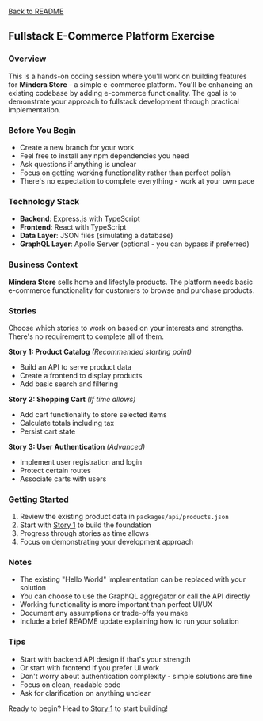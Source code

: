 [Back to README](../README.md)

## Fullstack E-Commerce Platform Exercise

### Overview

This is a hands-on coding session where you'll work on building features for **Mindera Store** - a simple e-commerce platform. You'll be enhancing an existing codebase by adding e-commerce functionality. The goal is to demonstrate your approach to fullstack development through practical implementation.

### Before You Begin

- Create a new branch for your work
- Feel free to install any npm dependencies you need
- Ask questions if anything is unclear
- Focus on getting working functionality rather than perfect polish
- There's no expectation to complete everything - work at your own pace

### Technology Stack

- **Backend**: Express.js with TypeScript
- **Frontend**: React with TypeScript  
- **Data Layer**: JSON files (simulating a database)
- **GraphQL Layer**: Apollo Server (optional - you can bypass if preferred)

### Business Context

**Mindera Store** sells home and lifestyle products. The platform needs basic e-commerce functionality for customers to browse and purchase products.

### Stories

Choose which stories to work on based on your interests and strengths. There's no requirement to complete all of them.

**Story 1: Product Catalog** *(Recommended starting point)*
- Build an API to serve product data
- Create a frontend to display products
- Add basic search and filtering

**Story 2: Shopping Cart** *(If time allows)*
- Add cart functionality to store selected items
- Calculate totals including tax
- Persist cart state

**Story 3: User Authentication** *(Advanced)*
- Implement user registration and login
- Protect certain routes
- Associate carts with users

### Getting Started

1. Review the existing product data in `packages/api/products.json` 
2. Start with [Story 1](./story1.md) to build the foundation
3. Progress through stories as time allows
4. Focus on demonstrating your development approach

### Notes

- The existing "Hello World" implementation can be replaced with your solution
- You can choose to use the GraphQL aggregator or call the API directly
- Working functionality is more important than perfect UI/UX
- Document any assumptions or trade-offs you make
- Include a brief README update explaining how to run your solution

### Tips

- Start with backend API design if that's your strength
- Or start with frontend if you prefer UI work
- Don't worry about authentication complexity - simple solutions are fine
- Focus on clean, readable code
- Ask for clarification on anything unclear

Ready to begin? Head to [Story 1](./story1.md) to start building!
